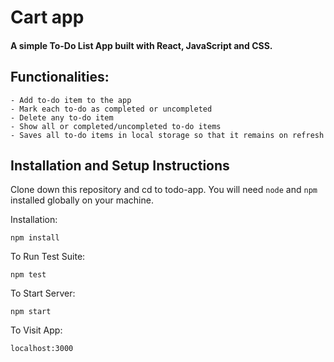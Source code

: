 # Cart app

#### A simple To-Do List App built with React, JavaScript and CSS.

## Functionalities:
	- Add to-do item to the app
	- Mark each to-do as completed or uncompleted
	- Delete any to-do item
	- Show all or completed/uncompleted to-do items
	- Saves all to-do items in local storage so that it remains on refresh
	
## Installation and Setup Instructions

Clone down this repository and cd to todo-app. You will need `node` and `npm` installed globally on your machine.  

Installation:

`npm install`  

To Run Test Suite:  

`npm test`  

To Start Server:

`npm start`  

To Visit App:

`localhost:3000`
	